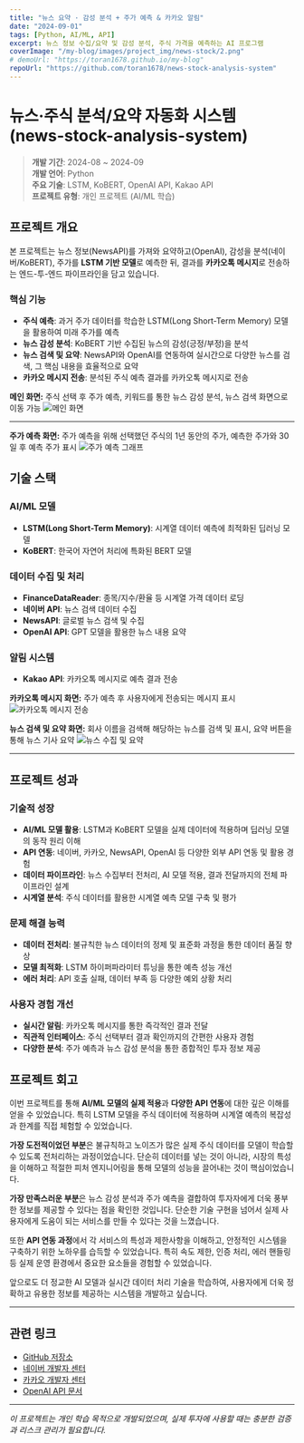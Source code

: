 ```yaml
---
title: "뉴스 요약 · 감성 분석 + 주가 예측 & 카카오 알림"
date: "2024-09-01"
tags: [Python, AI/ML, API]
excerpt: 뉴스 정보 수집/요약 및 감성 분석, 주식 가격을 예측하는 AI 프로그램
coverImage: "/my-blog/images/project_img/news-stock/2.png"
# demoUrl: "https://toran1678.github.io/my-blog"
repoUrl: "https://github.com/toran1678/news-stock-analysis-system"
---
```


# 뉴스·주식 분석/요약 자동화 시스템 (news-stock-analysis-system)

> **개발 기간**: 2024-08 ~ 2024-09  
> **개발 언어**: Python  
> **주요 기술**: LSTM, KoBERT, OpenAI API, Kakao API  
> **프로젝트 유형**: 개인 프로젝트 (AI/ML 학습)

## 프로젝트 개요

본 프로젝트는 뉴스 정보(NewsAPI)를 가져와 요약하고(OpenAI), 감성을 분석(네이버/KoBERT), 주가를 **LSTM 기반 모델**로 예측한 뒤, 결과를 **카카오톡 메시지**로 전송하는 엔드-투-엔드 파이프라인을 담고 있습니다.

### 핵심 기능

- **주식 예측**: 과거 주가 데이터를 학습한 LSTM(Long Short-Term Memory) 모델을 활용하여 미래 주가를 예측
- **뉴스 감성 분석**: KoBERT 기반 수집된 뉴스의 감성(긍정/부정)을 분석
- **뉴스 검색 및 요약**: NewsAPI와 OpenAI를 연동하여 실시간으로 다양한 뉴스를 검색, 그 핵심 내용을 효율적으로 요약
- **카카오 메시지 전송**: 분석된 주식 예측 결과를 카카오톡 메시지로 전송

**메인 화면:** 주식 선택 후 주가 예측, 키워드를 통한 뉴스 감성 분석, 뉴스 검색 화면으로 이동 가능
![메인 화면](/my-blog/images/project_img/news-stock/1.png|400)


---

**주가 예측 화면:** 주가 예측을 위해 선택했던 주식의 1년 동안의 주가, 예측한 주가와 30일 후 예측 주가 표시
![주가 예측 그래프](/my-blog/images/project_img/news-stock/2.png|600)

## 기술 스택

### AI/ML 모델
- **LSTM(Long Short-Term Memory)**: 시계열 데이터 예측에 최적화된 딥러닝 모델
- **KoBERT**: 한국어 자연어 처리에 특화된 BERT 모델

### 데이터 수집 및 처리
- **FinanceDataReader**: 종목/지수/환율 등 시계열 가격 데이터 로딩
- **네이버 API**: 뉴스 검색 데이터 수집
- **NewsAPI**: 글로벌 뉴스 검색 및 수집
- **OpenAI API**: GPT 모델을 활용한 뉴스 내용 요약

### 알림 시스템
- **Kakao API**: 카카오톡 메시지로 예측 결과 전송

**카카오톡 메시지 화면:** 주가 예측 후 사용자에게 전송되는 메시지 표시
![카카오톡 메시지 전송](/my-blog/images/project_img/news-stock/3.png|300)

**뉴스 검색 및 요약 화면:** 회사 이름을 검색해 해당하는 뉴스를 검색 및 표시, 요약 버튼을 통해 뉴스 기사 요약
![뉴스 수집 및 요약](/my-blog/images/project_img/news-stock/4.png|400)

---

## 프로젝트 성과

### 기술적 성장
- **AI/ML 모델 활용**: LSTM과 KoBERT 모델을 실제 데이터에 적용하며 딥러닝 모델의 동작 원리 이해
- **API 연동**: 네이버, 카카오, NewsAPI, OpenAI 등 다양한 외부 API 연동 및 활용 경험
- **데이터 파이프라인**: 뉴스 수집부터 전처리, AI 모델 적용, 결과 전달까지의 전체 파이프라인 설계
- **시계열 분석**: 주식 데이터를 활용한 시계열 예측 모델 구축 및 평가

### 문제 해결 능력
- **데이터 전처리**: 불규칙한 뉴스 데이터의 정제 및 표준화 과정을 통한 데이터 품질 향상
- **모델 최적화**: LSTM 하이퍼파라미터 튜닝을 통한 예측 성능 개선
- **에러 처리**: API 호출 실패, 데이터 부족 등 다양한 예외 상황 처리

### 사용자 경험 개선
- **실시간 알림**: 카카오톡 메시지를 통한 즉각적인 결과 전달
- **직관적 인터페이스**: 주식 선택부터 결과 확인까지의 간편한 사용자 경험
- **다양한 분석**: 주가 예측과 뉴스 감성 분석을 통한 종합적인 투자 정보 제공

## 프로젝트 회고

이번 프로젝트를 통해 **AI/ML 모델의 실제 적용**과 **다양한 API 연동**에 대한 깊은 이해를 얻을 수 있었습니다. 특히 LSTM 모델을 주식 데이터에 적용하며 시계열 예측의 복잡성과 한계를 직접 체험할 수 있었습니다.

**가장 도전적이었던 부분**은 불규칙하고 노이즈가 많은 실제 주식 데이터를 모델이 학습할 수 있도록 전처리하는 과정이었습니다. 단순히 데이터를 넣는 것이 아니라, 시장의 특성을 이해하고 적절한 피처 엔지니어링을 통해 모델의 성능을 끌어내는 것이 핵심이었습니다.

**가장 만족스러운 부분**은 뉴스 감성 분석과 주가 예측을 결합하여 투자자에게 더욱 풍부한 정보를 제공할 수 있다는 점을 확인한 것입니다. 단순한 기술 구현을 넘어서 실제 사용자에게 도움이 되는 서비스를 만들 수 있다는 것을 느꼈습니다.

또한 **API 연동 과정**에서 각 서비스의 특성과 제한사항을 이해하고, 안정적인 시스템을 구축하기 위한 노하우를 습득할 수 있었습니다. 특히 속도 제한, 인증 처리, 에러 핸들링 등 실제 운영 환경에서 중요한 요소들을 경험할 수 있었습니다.

앞으로도 더 정교한 AI 모델과 실시간 데이터 처리 기술을 학습하여, 사용자에게 더욱 정확하고 유용한 정보를 제공하는 시스템을 개발하고 싶습니다.

---

## 관련 링크

- [GitHub 저장소](https://github.com/toran1678/news-stock-analysis-system)
- [네이버 개발자 센터](https://developers.naver.com/)
- [카카오 개발자 센터](https://developers.kakao.com/)
- [OpenAI API 문서](https://platform.openai.com/docs)

---

*이 프로젝트는 개인 학습 목적으로 개발되었으며, 실제 투자에 사용할 때는 충분한 검증과 리스크 관리가 필요합니다.*
